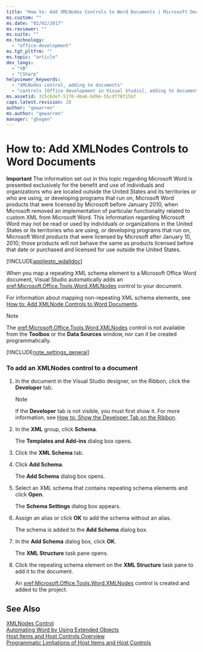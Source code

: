 ```yaml
---
title: "How to: Add XMLNodes Controls to Word Documents | Microsoft Docs"
ms.custom: ""
ms.date: "02/02/2017"
ms.reviewer: ""
ms.suite: ""
ms.technology: 
  - "office-development"
ms.tgt_pltfrm: ""
ms.topic: "article"
dev_langs: 
  - "VB"
  - "CSharp"
helpviewer_keywords: 
  - "XMLNodes control, adding to documents"
  - "controls [Office development in Visual Studio], adding to documents"
ms.assetid: 315c6def-51f6-4ba6-bd9e-55cdf70f15bf
caps.latest.revision: 28
author: "gewarren"
ms.author: "gewarren"
manager: "ghogen"
---
```

# How to: Add XMLNodes Controls to Word Documents
  **Important** The information set out in this topic regarding Microsoft Word is presented exclusively for the benefit and use of individuals and organizations who are located outside the United States and its territories or who are using, or developing programs that run on, Microsoft Word products that were licensed by Microsoft before January 2010, when Microsoft removed an implementation of particular functionality related to custom XML from Microsoft Word. This information regarding Microsoft Word may not be read or used by individuals or organizations in the United States or its territories who are using, or developing programs that run on, Microsoft Word products that were licensed by Microsoft after January 10, 2010; those products will not behave the same as products licensed before that date or purchased and licensed for use outside the United States.  
  
 [!INCLUDE[appliesto_wdalldoc](../vsto/includes/appliesto-wdalldoc-md.md)]  
  
 When you map a repeating XML schema element to a Microsoft Office Word document, Visual Studio automatically adds an <xref:Microsoft.Office.Tools.Word.XMLNodes> control to your document.  
  
 For information about mapping non-repeating XML schema elements, see [How to: Add XMLNode Controls to Word Documents](../vsto/how-to-add-xmlnode-controls-to-word-documents.md).  
  
> [!NOTE]  
>  The <xref:Microsoft.Office.Tools.Word.XMLNodes> control is not available from the **Toolbox** or the **Data Sources** window, nor can it be created programmatically.  
  
 [!INCLUDE[note_settings_general](../sharepoint/includes/note-settings-general-md.md)]  
  
### To add an XMLNodes control to a document  
  
1.  In the document in the Visual Studio designer, on the Ribbon, click the **Developer** tab.  
  
    > [!NOTE]  
    >  If the **Developer** tab is not visible, you must first show it. For more information, see [How to: Show the Developer Tab on the Ribbon](../vsto/how-to-show-the-developer-tab-on-the-ribbon.md).  
  
2.  In the **XML** group, click **Schema**.  
  
     The **Templates and Add-ins** dialog box opens.  
  
3.  Click the **XML Schema** tab.  
  
4.  Click **Add Schema**.  
  
     The **Add Schema** dialog box opens.  
  
5.  Select an XML schema that contains repeating schema elements and click **Open**.  
  
     The **Schema Settings** dialog box appears.  
  
6.  Assign an alias or click **OK** to add the schema without an alias.  
  
     The schema is added to the **Add Schema** dialog box.  
  
7.  In the **Add Schema** dialog box, click **OK**.  
  
     The **XML Structure** task pane opens.  
  
8.  Click the repeating schema element on the **XML Structure** task pane to add it to the document.  
  
     An <xref:Microsoft.Office.Tools.Word.XMLNodes> control is created and added to the project.  
  
## See Also  
 [XMLNodes Control](../vsto/xmlnodes-control.md)   
 [Automating Word by Using Extended Objects](../vsto/automating-word-by-using-extended-objects.md)   
 [Host Items and Host Controls Overview](../vsto/host-items-and-host-controls-overview.md)   
 [Programmatic Limitations of Host Items and Host Controls](../vsto/programmatic-limitations-of-host-items-and-host-controls.md)  
  
  